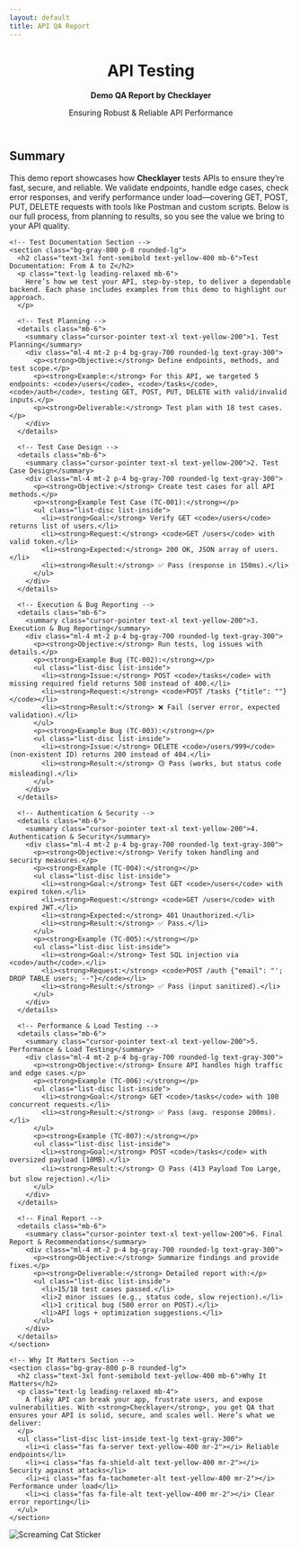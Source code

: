 ```yaml
---
layout: default
title: API QA Report
---
```

<!-- Header -->
  <header class="text-white py-16 text-center">
    <h1 class="text-4xl font-bold">API Testing</h1>
    <p class="text-3xl mt-4"><strong>Demo QA Report by <span class="highlight-name">Checklayer</span></strong></p>
    <p class="text-xl mt-4">Ensuring Robust & Reliable API Performance</p>
  </header>

  <!-- Main Content -->
  <main class="max-w-4xl mx-auto px-6 py-12 space-y-12">
    <!-- Overview Section -->
    <section class="bg-gray-800 p-8 rounded-lg">
      <h2 class="text-3xl font-semibold text-yellow-400 mb-6">Summary</h2>
      <p class="text-lg leading-relaxed">
        This demo report showcases how <strong>Checklayer</strong> tests APIs to ensure they’re fast, secure, and reliable. We validate endpoints, handle edge cases, check error responses, and verify performance under load—covering GET, POST, PUT, DELETE requests with tools like Postman and custom scripts. Below is our full process, from planning to results, so you see the value we bring to your API quality.
      </p>
    </section>

    <!-- Test Documentation Section -->
    <section class="bg-gray-800 p-8 rounded-lg">
      <h2 class="text-3xl font-semibold text-yellow-400 mb-6">Test Documentation: From A to Z</h2>
      <p class="text-lg leading-relaxed mb-6">
        Here’s how we test your API, step-by-step, to deliver a dependable backend. Each phase includes examples from this demo to highlight our approach.
      </p>

      <!-- Test Planning -->
      <details class="mb-6">
        <summary class="cursor-pointer text-xl text-yellow-200">1. Test Planning</summary>
        <div class="ml-4 mt-2 p-4 bg-gray-700 rounded-lg text-gray-300">
          <p><strong>Objective:</strong> Define endpoints, methods, and test scope.</p>
          <p><strong>Example:</strong> For this API, we targeted 5 endpoints: <code>/users</code>, <code>/tasks</code>, <code>/auth</code>, testing GET, POST, PUT, DELETE with valid/invalid inputs.</p>
          <p><strong>Deliverable:</strong> Test plan with 18 test cases.</p>
        </div>
      </details>

      <!-- Test Case Design -->
      <details class="mb-6">
        <summary class="cursor-pointer text-xl text-yellow-200">2. Test Case Design</summary>
        <div class="ml-4 mt-2 p-4 bg-gray-700 rounded-lg text-gray-300">
          <p><strong>Objective:</strong> Create test cases for all API methods.</p>
          <p><strong>Example Test Case (TC-001):</strong></p>
          <ul class="list-disc list-inside">
            <li><strong>Goal:</strong> Verify GET <code>/users</code> returns list of users.</li>
            <li><strong>Request:</strong> <code>GET /users</code> with valid token.</li>
            <li><strong>Expected:</strong> 200 OK, JSON array of users.</li>
            <li><strong>Result:</strong> ✅ Pass (response in 150ms).</li>
          </ul>
        </div>
      </details>

      <!-- Execution & Bug Reporting -->
      <details class="mb-6">
        <summary class="cursor-pointer text-xl text-yellow-200">3. Execution & Bug Reporting</summary>
        <div class="ml-4 mt-2 p-4 bg-gray-700 rounded-lg text-gray-300">
          <p><strong>Objective:</strong> Run tests, log issues with details.</p>
          <p><strong>Example Bug (TC-002):</strong></p>
          <ul class="list-disc list-inside">
            <li><strong>Issue:</strong> POST <code>/tasks</code> with missing required field returns 500 instead of 400.</li>
            <li><strong>Request:</strong> <code>POST /tasks {"title": ""}</code></li>
            <li><strong>Result:</strong> ❌ Fail (server error, expected validation).</li>
          </ul>
          <p><strong>Example Bug (TC-003):</strong></p>
          <ul class="list-disc list-inside">
            <li><strong>Issue:</strong> DELETE <code>/users/999</code> (non-existent ID) returns 200 instead of 404.</li>
            <li><strong>Result:</strong> 🟡 Pass (works, but status code misleading).</li>
          </ul>
        </div>
      </details>

      <!-- Authentication & Security -->
      <details class="mb-6">
        <summary class="cursor-pointer text-xl text-yellow-200">4. Authentication & Security</summary>
        <div class="ml-4 mt-2 p-4 bg-gray-700 rounded-lg text-gray-300">
          <p><strong>Objective:</strong> Verify token handling and security measures.</p>
          <p><strong>Example (TC-004):</strong></p>
          <ul class="list-disc list-inside">
            <li><strong>Goal:</strong> Test GET <code>/users</code> with expired token.</li>
            <li><strong>Request:</strong> <code>GET /users</code> with expired JWT.</li>
            <li><strong>Expected:</strong> 401 Unauthorized.</li>
            <li><strong>Result:</strong> ✅ Pass.</li>
          </ul>
          <p><strong>Example (TC-005):</strong></p>
          <ul class="list-disc list-inside">
            <li><strong>Goal:</strong> Test SQL injection via <code>/auth</code>.</li>
            <li><strong>Request:</strong> <code>POST /auth {"email": "'; DROP TABLE users; --"}</code></li>
            <li><strong>Result:</strong> ✅ Pass (input sanitized).</li>
          </ul>
        </div>
      </details>

      <!-- Performance & Load Testing -->
      <details class="mb-6">
        <summary class="cursor-pointer text-xl text-yellow-200">5. Performance & Load Testing</summary>
        <div class="ml-4 mt-2 p-4 bg-gray-700 rounded-lg text-gray-300">
          <p><strong>Objective:</strong> Ensure API handles high traffic and edge cases.</p>
          <p><strong>Example (TC-006):</strong></p>
          <ul class="list-disc list-inside">
            <li><strong>Goal:</strong> GET <code>/tasks</code> with 100 concurrent requests.</li>
            <li><strong>Result:</strong> ✅ Pass (avg. response 200ms).</li>
          </ul>
          <p><strong>Example (TC-007):</strong></p>
          <ul class="list-disc list-inside">
            <li><strong>Goal:</strong> POST <code>/tasks</code> with oversized payload (10MB).</li>
            <li><strong>Result:</strong> 🟡 Pass (413 Payload Too Large, but slow rejection).</li>
          </ul>
        </div>
      </details>

      <!-- Final Report -->
      <details class="mb-6">
        <summary class="cursor-pointer text-xl text-yellow-200">6. Final Report & Recommendations</summary>
        <div class="ml-4 mt-2 p-4 bg-gray-700 rounded-lg text-gray-300">
          <p><strong>Objective:</strong> Summarize findings and provide fixes.</p>
          <p><strong>Deliverable:</strong> Detailed report with:</p>
          <ul class="list-disc list-inside">
            <li>15/18 test cases passed.</li>
            <li>2 minor issues (e.g., status code, slow rejection).</li>
            <li>1 critical bug (500 error on POST).</li>
            <li>API logs + optimization suggestions.</li>
          </ul>
        </div>
      </details>
    </section>

    <!-- Why It Matters Section -->
    <section class="bg-gray-800 p-8 rounded-lg">
      <h2 class="text-3xl font-semibold text-yellow-400 mb-6">Why It Matters</h2>
      <p class="text-lg leading-relaxed mb-4">
        A flaky API can break your app, frustrate users, and expose vulnerabilities. With <strong>Checklayer</strong>, you get QA that ensures your API is solid, secure, and scales well. Here’s what we deliver:
      </p>
      <ul class="list-disc list-inside text-lg text-gray-300">
        <li><i class="fas fa-server text-yellow-400 mr-2"></i> Reliable endpoints</li>
        <li><i class="fas fa-shield-alt text-yellow-400 mr-2"></i> Security against attacks</li>
        <li><i class="fas fa-tachometer-alt text-yellow-400 mr-2"></i> Performance under load</li>
        <li><i class="fas fa-file-alt text-yellow-400 mr-2"></i> Clear error reporting</li>
      </ul>
    </section>
  </main>

  <!-- Sticker -->
  <div class="sticker-container">
    <img src="https://www.stickersplt.com.ua/wp-content/uploads/2025/03/%D0%91%D0%B5%D0%B7-%D0%BD%D0%B0%D0%B7%D0%B2%D0%B8-1_0007_Group-of-2-Objects-7.png" alt="Screaming Cat Sticker">
  </div>